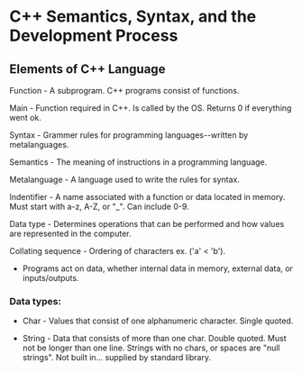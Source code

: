 # C++ Semantics, Syntax, and the Development Process

## Elements of C++ Language

Function - A subprogram. C++ programs consist of functions.

Main - Function required in C++. Is called by the OS. Returns 0 if everything went ok.

Syntax - Grammer rules for programming languages--written by metalanguages.

Semantics - The meaning of instructions in a programming language.

Metalanguage - A language used to write the rules for syntax.

Indentifier - A name associated with a function or data located in memory. Must start with a-z, A-Z, or "\_". Can include 0-9.

Data type - Determines operations that can be performed and how values are represented in the computer.

Collating sequence - Ordering of characters ex. ('a' < 'b').

- Programs act on data, whether internal data in memory, external data, or inputs/outputs.

### Data types:

- Char - Values that consist of one alphanumeric character. Single quoted.

- String - Data that consists of more than one char. Double quoted. Must not be longer than one line. Strings with no chars, or spaces are "null strings". Not built in... supplied by standard library.
